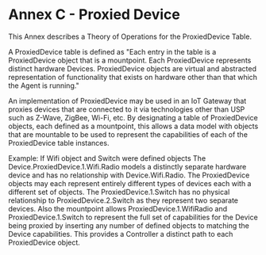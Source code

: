<!-- Reference Links -->
[1]:	https://github.com/BroadbandForum/usp/tree/master/data-model "TR-181 Issue 2 Device:2 Data Model for TR-069 Devices and USP Agents"
[2]: https://www.broadband-forum.org/technical/download/TR-069.pdf	"TR-069 Amendment 6	CPE WAN Management Protocol"
[3]:	https://www.broadband-forum.org/technical/download/TR-106_Amendment-8.pdf "TR-106 Amendment 8	Data Model Template for TR-069 Enabled Devices"
[4]:	https://tools.ietf.org/html/rfc7228 "RFC 7228	Terminology for Constrained-Node Networks"
[5]:	https://tools.ietf.org/html/rfc2136	"RFC 2136 Dynamic Updates in the Domain Name System"
[6]:	https://tools.ietf.org/html/rfc3007	"RFC 3007 Secure Domain Name System Dynamic Update"
[7]:	https://tools.ietf.org/html/rfc6763	"RFC 6763 DNS-Based Service Discovery"
[8]:	https://tools.ietf.org/html/rfc6762	"RFC 6762 Multicast DNS"
[9]:	https://tools.ietf.org/html/rfc7252	"RFC 7252 The Constrained Application Protocol (CoAP)"
[10]:	https://tools.ietf.org/html/rfc7390	"RFC 7390 Group Communication for the Constrained Application Protocol (CoAP)"
[11]:	https://tools.ietf.org/html/rfc4033	"RFC 4033 DNS Security Introduction and Requirements"
[12]:	https://developers.google.com/protocol-buffers/docs/proto3 "Protocol Buffers v3	Protocol Buffers Mechanism for Serializing Structured Data Version 3"
[13]: https://regauth.standards.ieee.org/standards-ra-web/pub/view.html#registries "IEEE Registration Authority"
[14]: https://tools.ietf.org/html/rfc4122 "RFC 4122 A Universally Unique IDentifier (UUID) URN Namespace"
[15]: https://tools.ietf.org/html/rfc5280 "RFC 5290 Internet X.509 Public Key Infrastructure Certificate and Certificate Revocation List (CRL) Profile"
[16]: https://tools.ietf.org/html/rfc6818 "RFC 6818 Updates to the Internet X.509 Public Key Infrastructure Certificate and Certificate Revocation List (CRL) Profile"
[17]: https://tools.ietf.org/html/rfc2234 "RFC 2234 Augmented BNF for Syntax Specifications: ABNF"
[18]: https://tools.ietf.org/html/rfc3986 "RFC 3986 Uniform Resource Identifier (URI): Generic Syntax"
[19]: https://tools.ietf.org/html/rfc2141 "RFC 2141 URN Syntax"
[20]: https://tools.ietf.org/html/rfc6455 "RFC 6455 The WebSocket Protocol"
[21]: https://stomp.github.io/stomp-specification-1.2.html "Simple Text Oriented Message Protocol"
[22]: https://tools.ietf.org/html/rfc5246 "The Transport Layer Security (TLS) Protocol Version 1.2"
[23]: https://tools.ietf.org/html/rfc6347 "Datagram Transport Layer Security Version 1.2"
[Conventions]: https://tools.ietf.org/html/rfc2119 "Key words for use in RFCs to Indicate Requirement Levels"


# Annex C - Proxied Device

This Annex describes a Theory of Operations for the ProxiedDevice Table.

A ProxiedDevice table is defined as
"Each entry in the table is a ProxiedDevice object that is a mountpoint. Each ProxiedDevice represents distinct hardware Devices. ProxiedDevice objects are virtual and abstracted representation of functionality that exists on hardware other than that which the Agent is running."

An implementation of ProxiedDevice may be used in an IoT Gateway that proxies devices that are connected to it via technologies other than USP such as Z-Wave, ZigBee, Wi-Fi, etc. By designating a table of ProxiedDevice objects, each defined as a mountpoint, this allows a data model with objects that are mountable to be used to represent the capabilities of each of the ProxiedDevice table instances.

Example:
If Wifi object and Switch were defined objects
The Device.ProxiedDevice.1.Wifi.Radio models a distinctly separate hardware device and has no relationship with Device.Wifi.Radio.  The ProxiedDevice objects may each represent entirely different types of devices each with a different set of objects. The ProxiedDevice.1.Switch has no physical relationship to ProxiedDevice.2.Switch as they represent two separate devices. Also the mountpoint allows ProxiedDevice.1.WifiRadio and ProxiedDevice.1.Switch to represent the full set of capabilities for the Device being proxied by inserting any number of defined objects to matching the Device capabilities. This provides a Controller a distinct path to each ProxiedDevice object.
